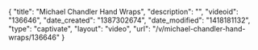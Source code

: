 {
    "title": "Michael Chandler Hand Wraps",
    "description": "",
    "videoid": "136646",
    "date_created": "1387302674",
    "date_modified": "1418181132",
    "type": "captivate",
    "layout": "video",
    "url": "\/v\/michael-chandler-hand-wraps\/136646"
}